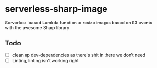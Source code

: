 # serverless-sharp-image
Serverless-based Lambda function to resize images based on S3 events with the awesome Sharp library

## Todo
- [ ] clean up dev-dependencies as there's shit in there we don't need
- [ ] Linting, linting isn't working right
